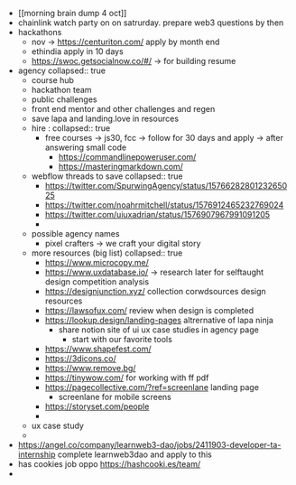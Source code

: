 - [[morning brain dump 4 oct]]
- chainlink watch party on on satrurday. prepare web3 questions by then
- hackathons
	- nov -> https://centuriton.com/ apply by month end
	- ethindia apply in 10 days
	- https://swoc.getsocialnow.co/#/ -> for building resume
- agency
  collapsed:: true
	- course hub
	- hackathon team
	- public challenges
	- front end mentor and other challenges and regen
	- save lapa and landing.love in resources
	- hire :
	  collapsed:: true
		- free courses -> js30, fcc -> follow for 30 days and apply -> after answering small code
			- https://commandlinepoweruser.com/
			- https://masteringmarkdown.com/
	- webflow threads to save
	  collapsed:: true
		- https://twitter.com/SpurwingAgency/status/1576628280123265025
		- https://twitter.com/noahrmitchell/status/1576912465232769024
		- https://twitter.com/uiuxadrian/status/1576907967991091205
		-
	- possible agency names
		- pixel crafters -> we craft your digital story
	- more resources (big list)
	  collapsed:: true
		- https://www.microcopy.me/
		- https://www.uxdatabase.io/ -> research later for selftaught design competition analysis
		- https://designjunction.xyz/ collection corwdsources design resources
		- https://lawsofux.com/ review when design is completed
		- https://lookup.design/landing-pages altrernative of lapa ninja
			- share notion site of ui ux case studies in agency page
				- start with our favorite tools
		- https://www.shapefest.com/
		- https://3dicons.co/
		- https://www.remove.bg/
		- https://tinywow.com/ for working with ff pdf
		- https://pagecollective.com/?ref=screenlane landing page
			- screenlane for mobile screens
		- https://storyset.com/people
		-
	- ux case study
	-
- https://angel.co/company/learnweb3-dao/jobs/2411903-developer-ta-internship complete learnweb3dao and apply to this
- has cookies job oppo https://hashcooki.es/team/
-